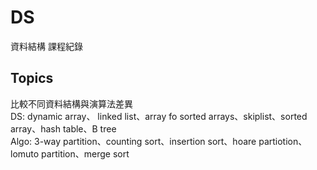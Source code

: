 # DS

資料結構 課程紀錄

## Topics
比較不同資料結構與演算法差異\
DS: dynamic array、 linked list、array fo sorted arrays、skiplist、sorted array、hash table、B tree\
Algo: 3-way partition、counting sort、insertion sort、hoare partiotion、lomuto partition、merge sort
